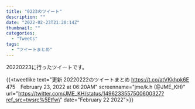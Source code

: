 ```yaml
---
title: "0223のツイート"
description: ""
date: "2022-02-23T21:20:14Z"
thumbnail: ""
categories:
  - "Tweets"
tags:
  - "ツイートまとめ"
---
```

20220223に行ったツイートです。
<!--more-->
{{<tweetlike text=\"更新 20220222のツイートまとめ https://t.co/atVKkhpk6E 475　February 23, 2022 at 06:20AM\" screenname=\"jme/k.h (@JME_KH)\" url=\"https://twitter.com/JME_KH/status/1496233557500600327?ref_src=twsrc%5Etfw\" date=\"February 22 2022\">}}

